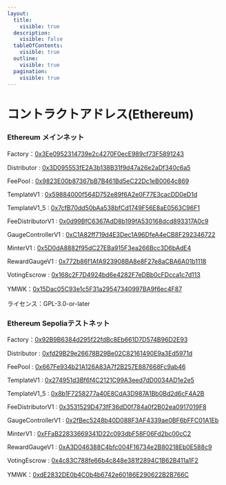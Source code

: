 ```yaml
---
layout:
  title:
    visible: true
  description:
    visible: false
  tableOfContents:
    visible: true
  outline:
    visible: true
  pagination:
    visible: true
---
```


# コントラクトアドレス(Ethereum)

### Ethereum メインネット <a href="#meinnetto" id="meinnetto"></a>

Factory：[0x3Ee0952314739e2c4270F0ecE989cf73F5891243](https://etherscan.io/address/0x3ee0952314739e2c4270f0ece989cf73f5891243)

Distributor : [0x3D095553fE2A3b138B31f9d47a26e2aDf340c6a5](https://etherscan.io/address/0x3d095553fe2a3b138b31f9d47a26e2adf340c6a5)

FeePool : [0x9823E00b87367bB7B461Bd5eC22Dc1eB0064c869](https://etherscan.io/address/0x9823e00b87367bb7b461bd5ec22dc1eb0064c869)

TemplateV1 : [0x59884000f564D752e89f6A2e0F77E3cacDD0eD1d](https://etherscan.io/address/0x59884000f564d752e89f6a2e0f77e3cacdd0ed1d)

TemplateV1\_5 : [0x7cfB70dd50bAa538bfCd1749F56E8aE0563C96F1](https://etherscan.io/address/0x7cfb70dd50baa538bfcd1749f56e8ae0563c96f1)

FeeDistributorV1 : [0x0d99BfC6367AdD8b199fA530168dcd893317A0c9](https://etherscan.io/address/0x0d99bfc6367add8b199fa530168dcd893317a0c9)

GaugeControllerV1 : [0xC1A82ff719d4E3Dec1A96DfeA4eCB8F292346722](https://etherscan.io/address/0xc1a82ff719d4e3dec1a96dfea4ecb8f292346722)

MinterV1 : [0x5D0dA8882f95dC27EBa915F3ea266Bcc3D6bAdE4](https://etherscan.io/address/0x5d0da8882f95dc27eba915f3ea266bcc3d6bade4)

RewardGaugeV1 : [0x772b86f1AfA923908BA8e8F27e8aCBA6A01b1118](https://etherscan.io/address/0x772b86f1afa923908ba8e8f27e8acba6a01b1118)

VotingEscrow : [0x168c2F7D4924bd6e4282F7eDBb0cFDcca1c7d113](https://etherscan.io/address/0x168c2f7d4924bd6e4282f7edbb0cfdcca1c7d113)

​YMWK：[0x15Dac05C93e1c5F31a29547340997BA9f6ec4F87](https://etherscan.io/address/0x15dac05c93e1c5f31a29547340997ba9f6ec4f87)

ライセンス：GPL-3.0-or-later

### Ethereum Sepoliaテストネット <a href="#goerlitesutonetto" id="goerlitesutonetto"></a>

Factory：[0x92B9B6384d295f22fdBc8Eb661D7D574B96D2E93](https://sepolia.etherscan.io/address/0x92b9b6384d295f22fdbc8eb661d7d574b96d2e93)

Distributor : [0xfd29B29e26678B29Be02C82161490E9a3Ed5971d](https://sepolia.etherscan.io/address/0xfd29b29e26678b29be02c82161490e9a3ed5971d)

FeePool : [0x667Fe934b21A126A83A7f2B257E887668Fc9ab46](https://sepolia.etherscan.io/address/0x667fe934b21a126a83a7f2b257e887668fc9ab46)

TemplateV1 : [0x274951d3Bf6f4C2121C99A3eed7dD0034AD1e2e5](https://sepolia.etherscan.io/address/0x274951d3bf6f4c2121c99a3eed7dd0034ad1e2e5)

TemplateV1\_5 : [0x8b1F7258277a40E8CdA3D987A1Bb0Bd2d6cF4A2B](https://sepolia.etherscan.io/address/0x8b1f7258277a40e8cda3d987a1bb0bd2d6cf4a2b)

FeeDistributorV1 : [0x3531529D473fF36dD0f784a0f2B02ea0917019F8](https://sepolia.etherscan.io/address/0x3531529d473ff36dd0f784a0f2b02ea0917019f8)

GaugeControllerV1 : [0x2fBec5248b40D088F3AF4339ae0BF6bFFC01A1Eb](https://sepolia.etherscan.io/address/0x2fbec5248b40d088f3af4339ae0bf6bffc01a1eb)

MinterV1 : [0xFFaB22833669341D22c093dbF58F06Fd2bc00cC2](https://sepolia.etherscan.io/address/0xffab22833669341d22c093dbf58f06fd2bc00cc2)

RewardGaugeV1 : [0xA3D046388C4bfc004F16734e2B80218Eb0E588c9](https://sepolia.etherscan.io/address/0xa3d046388c4bfc004f16734e2b80218eb0e588c9)

VotingEscrow : [0x4c83C788fe66b4c848e381f2894C1B62B411a1F2](https://sepolia.etherscan.io/address/0x4c83c788fe66b4c848e381f2894c1b62b411a1f2)

​YMWK：[0xdE2832DE0b4C0b4b6742e60186E290622B2B766C](https://sepolia.etherscan.io/address/0xde2832de0b4c0b4b6742e60186e290622b2b766c)
